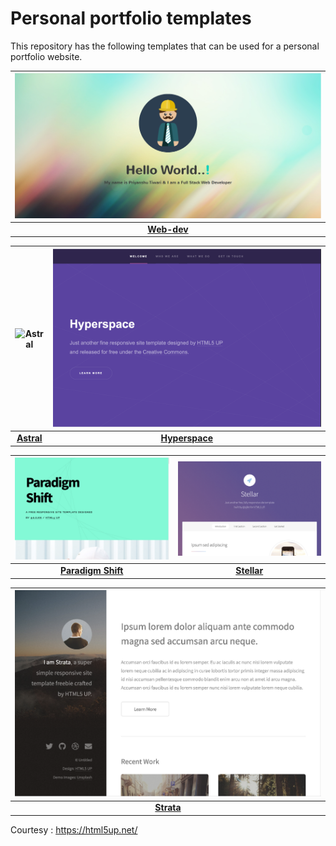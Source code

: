# Personal portfolio templates

This repository has the following templates that can be used for a personal portfolio website. 

| ![Web-dev](https://github.com/hash-learn/personal-portfolio-templates/blob/a38cd281f63260a820b365a089bc1b13cf37563e/resources/image.png) |
|:--:|
| <b>[Web-dev](https://tpriyanshu90.github.io/portfolioTemplate//) </b>|

| ![Astral](https://github.com/hash-learn/checkpoint-personal-portfolio/blob/d223aa56418ef72f4f1d00fd8fe720d202349597/resources/astral.png) | ![Hyperspace](https://github.com/hash-learn/personal-portfolio-templates/blob/9ebd8e625743a3137cea5046ff9919c343699984/resources/hyperspace.png) |
|:--:|:--:|
| <b>[Astral](http://cervere.github.io/portfolio-templates/astral/) </b>| <b>[Hyperspace](http://cervere.github.io/portfolio-templates/hyperspace/) </b>|

| ![Paradigm Shift](https://github.com/hash-learn/personal-portfolio-templates/blob/ce3fe9b2460f1e202bdc066508730a30f17a81f2/resources/paradigm-shift.png) |![Stellar](https://github.com/hash-learn/personal-portfolio-templates/blob/ce3fe9b2460f1e202bdc066508730a30f17a81f2/resources/stellar.png) |
|:--:|:--:|
| <b>[Paradigm Shift](http://cervere.github.io/portfolio-templates/paradigm-shift/) </b>|<b>[Stellar](http://cervere.github.io/portfolio-templates/stellar/) </b>|

| ![Strata](https://github.com/hash-learn/personal-portfolio-templates/blob/ce3fe9b2460f1e202bdc066508730a30f17a81f2/resources/strata.png) |
|:--:|
| <b>[Strata](http://cervere.github.io/portfolio-templates/strata/) </b>|



Courtesy : https://html5up.net/
